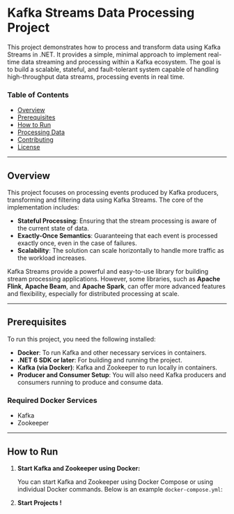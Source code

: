 # Kafka Streams Data Processing Project

This project demonstrates how to process and transform data using Kafka Streams in .NET. It provides a simple, minimal approach to implement real-time data streaming and processing within a Kafka ecosystem. The goal is to build a scalable, stateful, and fault-tolerant system capable of handling high-throughput data streams, processing events in real time.

### Table of Contents

- [Overview](#overview)
- [Prerequisites](#prerequisites)
- [How to Run](#how-to-run)
- [Processing Data](#processing-data)
- [Contributing](#contributing)
- [License](#license)

---

## Overview

This project focuses on processing events produced by Kafka producers, transforming and filtering data using Kafka Streams. The core of the implementation includes:

- **Stateful Processing**: Ensuring that the stream processing is aware of the current state of data.
- **Exactly-Once Semantics**: Guaranteeing that each event is processed exactly once, even in the case of failures.
- **Scalability**: The solution can scale horizontally to handle more traffic as the workload increases.

Kafka Streams provide a powerful and easy-to-use library for building stream processing applications. However, some libraries, such as **Apache Flink**, **Apache Beam**, and **Apache Spark**, can offer more advanced features and flexibility, especially for distributed processing at scale.

---

## Prerequisites

To run this project, you need the following installed:

- **Docker**: To run Kafka and other necessary services in containers.
- **.NET 6 SDK or later**: For building and running the project.
- **Kafka (via Docker)**: Kafka and Zookeeper to run locally in containers.
- **Producer and Consumer Setup**: You will also need Kafka producers and consumers running to produce and consume data.

### Required Docker Services

- Kafka
- Zookeeper

---

## How to Run

1. **Start Kafka and Zookeeper using Docker:**

   You can start Kafka and Zookeeper using Docker Compose or using individual Docker commands. Below is an example `docker-compose.yml`:

2. **Start Projects !**
